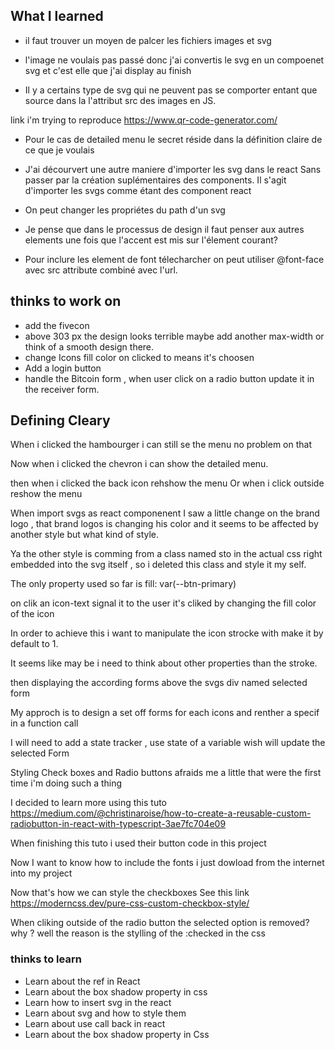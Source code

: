 ## What I learned
* il faut trouver un moyen de palcer les 
fichiers images et svg

* l'image ne voulais pas passé donc j'ai convertis 
le svg en un compoenet svg et c'est elle que j'ai 
display au finish

* Il y a certains type de svg qui ne peuvent pas se comporter entant que 
source dans la l'attribut src des images en JS.

link i'm trying to reproduce
https://www.qr-code-generator.com/


* Pour le cas de detailed menu le secret
réside dans la définition claire de ce que je voulais


* J'ai décourvert une autre maniere d'importer les svg dans le react
Sans passer par la création suplémentaires des components.
Il s'agit d'importer les svgs comme étant des component react

* On peut changer les propriétes du path d'un svg
* Je pense que dans le processus de design il faut penser aux autres 
elements une fois que l'accent est mis sur l'élement courant?
* Pour inclure les element de font télecharcher on peut utiliser
@font-face avec src attribute combiné avec l'url.

## thinks to work on
* add the fivecon
* above 303 px the design looks terrible maybe add another max-width or
think of a smooth design there.
* change Icons fill color on clicked to means it's choosen
* Add a login button
* handle the Bitcoin form , when user click on a radio button update 
it in the receiver form.



## Defining Cleary 

When i clicked the hambourger i can still se the menu
no problem on that

Now when i clicked the chevron i can show
the detailed menu.

then when i clicked the back icon rehshow the menu
Or when i click outside reshow the menu



When import svgs as react componenent I saw a little
change on the brand logo , that brand logos is changing his color 
and it seems to be affected by another style but what kind of style.

Ya the other style is comming from a class named sto in the actual css
right embedded into the svg itself , so i deleted this class and style it my self.

The only property used so far is fill: var(--btn-primary)

on clik an icon-text 
signal it to the user it's cliked by changing the fill color
of the icon

In order to achieve this i want to manipulate the icon strocke with
make it by default to 1.

It seems like may be i need to think about other properties than the stroke.

then displaying the according forms  above the svgs div named
selected form

My approch is to design a set off forms for each icons 
and renther a specif in a function call

I will need to add a state tracker , use state of a variable
wish will update the selected Form

Styling Check boxes and Radio buttons afraids me 
a little that were the first time i'm doing such a thing

I decided to learn more using this tuto
https://medium.com/@christinaroise/how-to-create-a-reusable-custom-radiobutton-in-react-with-typescript-3ae7fc704e09

When finishing this tuto i used their button code in this project


Now I want to know how to include the fonts i just dowload from  the internet 
into my project

Now that's how we can style the checkboxes
See this link
https://moderncss.dev/pure-css-custom-checkbox-style/

When cliking outside of the radio button the selected option is 
removed? why ? well the reason is the stylling of the :checked in the css


### thinks to learn
* Learn about the ref in React
* Learn about the box shadow property in css
* Learn how to insert svg in the react 
* Learn about svg and how to style them 
* Learn about use call back in react
* Learn about the box shadow property in Css